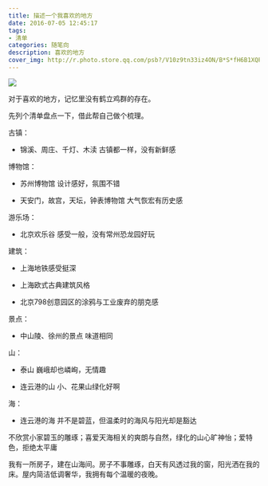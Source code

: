 ```yaml
---
title: 描述一个我喜欢的地方
date: 2016-07-05 12:45:17
tags:
- 清单
categories: 随笔向
description: 喜欢的地方
cover_img: http://r.photo.store.qq.com/psb?/V10z9tn33iz4ON/B*S*fH6B1XQPA0K69mggiT2GH6zLthvtQzUagBNlq6Q!/r/dFMBAAAAAAAA
---
```


![](http://r.photo.store.qq.com/psb?/V10z9tn33iz4ON/B*S*fH6B1XQPA0K69mggiT2GH6zLthvtQzUagBNlq6Q!/r/dFMBAAAAAAAA)

对于喜欢的地方，记忆里没有鹤立鸡群的存在。

先列个清单盘点一下，借此帮自己做个梳理。

古镇：

- 锦溪、周庄、千灯、木渎 古镇都一样，没有新鲜感

博物馆：

- 苏州博物馆 设计感好，氛围不错

- 天安门，故宫，天坛，钟表博物馆 大气恢宏有历史感

游乐场：

- 北京欢乐谷 感受一般，没有常州恐龙园好玩

建筑：

- 上海地铁感受挺深

- 上海欧式古典建筑风格

- 北京798创意园区的涂鸦与工业废弃的朋克感

景点：

- 中山陵、徐州的景点 味道相同

山：

- 泰山 巍峨却也嶙峋，无情趣

- 连云港的山 小、花果山绿化好啊

海：

- 连云港的海 并不是碧蓝，但温柔时的海风与阳光却是豁达

不欣赏小家碧玉的雕琢；喜爱天海相关的爽朗与自然，绿化的山心旷神怡；爱特色，拒绝太平庸

我有一所房子，建在山海间。房子不事雕琢，白天有风透过我的窗，阳光洒在我的床。屋内简洁低调奢华，我拥有每个温暖的夜晚。